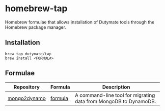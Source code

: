 # homebrew-tap

Homebrew formulae that allows installation of Dutymate tools through the Homebrew package manager.

## Installation

```
brew tap dutymate/tap
brew install <FORMULA>
```

## Formulae

| Repository | Formula | Description |
| ---------- | ------- | ----------- |
| [mongo2dynamo](https://github.com/dutymate/mongo2dynamo) | [formula](Formula/mongo2dynamo.rb) | A command-line tool for migrating data from MongoDB to DynamoDB. |

